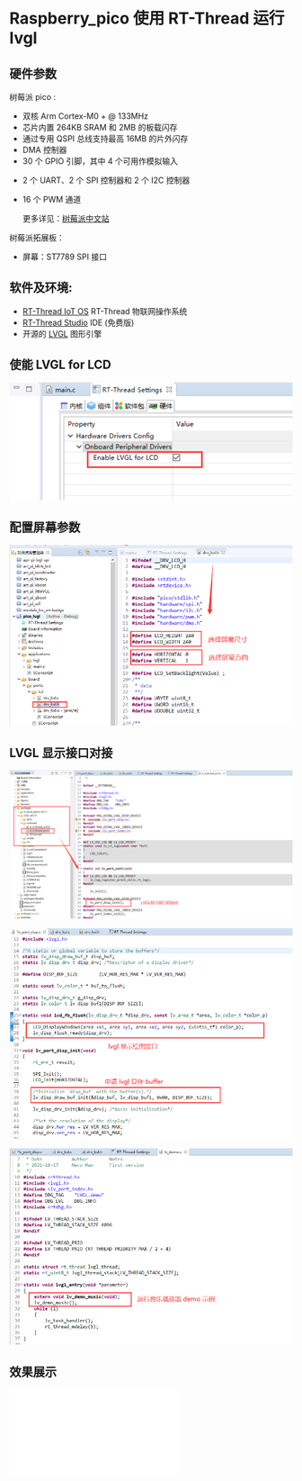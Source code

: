 # Raspberry_pico 使用 RT-Thread 运行 lvgl

## 硬件参数

树莓派 pico :

* 双核 Arm Cortex-M0 + @ 133MHz
* 芯片内置 264KB SRAM 和 2MB 的板载闪存
* 通过专用 QSPI 总线支持最高 16MB 的片外闪存
* DMA 控制器
* 30 个 GPIO 引脚，其中 4 个可用作模拟输入

- 2 个 UART、2 个 SPI 控制器和 2 个 I2C 控制器

- 16 个 PWM 通道

  更多详见：[树莓派中文站](https://pico.org.cn/)

树莓派拓展板：

* 屏幕：ST7789  SPI 接口

## 软件及环境:

- [RT-Thread IoT OS](https://www.rt-thread.io/) RT-Thread 物联网操作系统
- [RT-Thread Studio](https://www.rt-thread.io/studio.html) IDE (免费版)
- 开源的 [LVGL](https://lvgl.io/) 图形引擎

## 使能 LVGL for LCD 

![](./img/1.png)

## 配置屏幕参数

<img src="./img/2.png" style="zoom:80%;" />

## LVGL 显示接口对接

<img src="./img/3.png" style="zoom:80%;" />



![]()<img src="./img/4.png" alt="7" style="zoom:80%;" />



<img src="./img/5.png" style="zoom:80%;" />

## 效果展示

<iframe src="//player.bilibili.com/player.html?aid=893079529&bvid=BV1oP4y1E7Md&cid=481212104&page=1" scrolling="no" border="0" frameborder="no" framespacing="0" allowfullscreen="true"> </iframe>

